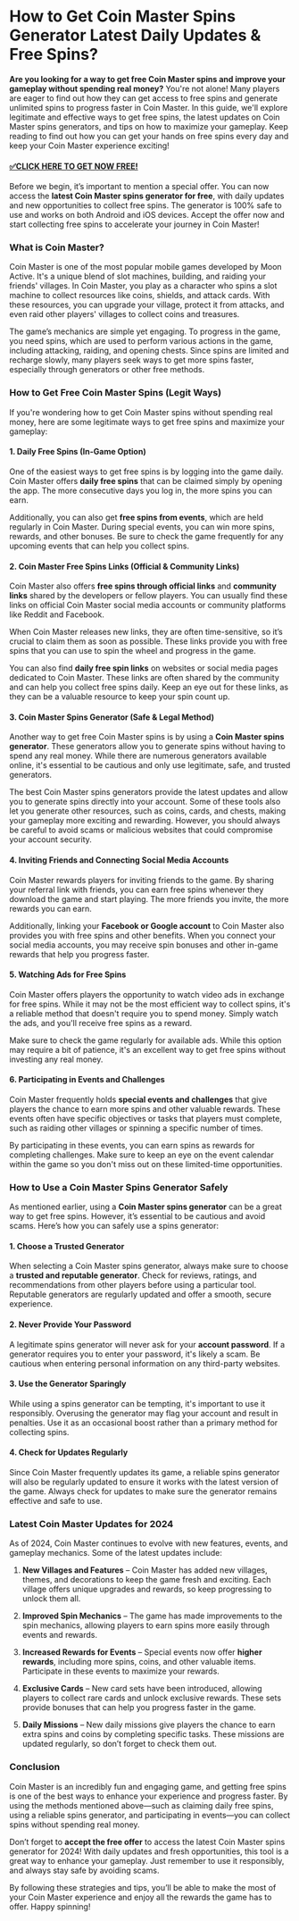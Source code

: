 # How to Get Coin Master Spins Generator Latest Daily Updates & Free Spins?

**Are you looking for a way to get free Coin Master spins and improve your gameplay without spending real money?** You're not alone! Many players are eager to find out how they can get access to free spins and generate unlimited spins to progress faster in Coin Master. In this guide, we'll explore legitimate and effective ways to get free spins, the latest updates on Coin Master spins generators, and tips on how to maximize your gameplay. Keep reading to find out how you can get your hands on free spins every day and keep your Coin Master experience exciting!

#### [✅CLICK HERE TO GET NOW FREE!](https://edris2025.github.io/spins/)

Before we begin, it’s important to mention a special offer. You can now access the **latest Coin Master spins generator for free**, with daily updates and new opportunities to collect free spins. The generator is 100% safe to use and works on both Android and iOS devices. Accept the offer now and start collecting free spins to accelerate your journey in Coin Master!

### What is Coin Master?

Coin Master is one of the most popular mobile games developed by Moon Active. It's a unique blend of slot machines, building, and raiding your friends' villages. In Coin Master, you play as a character who spins a slot machine to collect resources like coins, shields, and attack cards. With these resources, you can upgrade your village, protect it from attacks, and even raid other players' villages to collect coins and treasures.

The game’s mechanics are simple yet engaging. To progress in the game, you need spins, which are used to perform various actions in the game, including attacking, raiding, and opening chests. Since spins are limited and recharge slowly, many players seek ways to get more spins faster, especially through generators or other free methods.

### How to Get Free Coin Master Spins (Legit Ways)

If you're wondering how to get Coin Master spins without spending real money, here are some legitimate ways to get free spins and maximize your gameplay:

#### 1. **Daily Free Spins (In-Game Option)**

One of the easiest ways to get free spins is by logging into the game daily. Coin Master offers **daily free spins** that can be claimed simply by opening the app. The more consecutive days you log in, the more spins you can earn.

Additionally, you can also get **free spins from events**, which are held regularly in Coin Master. During special events, you can win more spins, rewards, and other bonuses. Be sure to check the game frequently for any upcoming events that can help you collect spins.

#### 2. **Coin Master Free Spins Links (Official & Community Links)**

Coin Master also offers **free spins through official links** and **community links** shared by the developers or fellow players. You can usually find these links on official Coin Master social media accounts or community platforms like Reddit and Facebook.

When Coin Master releases new links, they are often time-sensitive, so it’s crucial to claim them as soon as possible. These links provide you with free spins that you can use to spin the wheel and progress in the game.

You can also find **daily free spin links** on websites or social media pages dedicated to Coin Master. These links are often shared by the community and can help you collect free spins daily. Keep an eye out for these links, as they can be a valuable resource to keep your spin count up.

#### 3. **Coin Master Spins Generator (Safe & Legal Method)**

Another way to get free Coin Master spins is by using a **Coin Master spins generator**. These generators allow you to generate spins without having to spend any real money. While there are numerous generators available online, it's essential to be cautious and only use legitimate, safe, and trusted generators.

The best Coin Master spins generators provide the latest updates and allow you to generate spins directly into your account. Some of these tools also let you generate other resources, such as coins, cards, and chests, making your gameplay more exciting and rewarding. However, you should always be careful to avoid scams or malicious websites that could compromise your account security.

#### 4. **Inviting Friends and Connecting Social Media Accounts**

Coin Master rewards players for inviting friends to the game. By sharing your referral link with friends, you can earn free spins whenever they download the game and start playing. The more friends you invite, the more rewards you can earn.

Additionally, linking your **Facebook or Google account** to Coin Master also provides you with free spins and other benefits. When you connect your social media accounts, you may receive spin bonuses and other in-game rewards that help you progress faster.

#### 5. **Watching Ads for Free Spins**

Coin Master offers players the opportunity to watch video ads in exchange for free spins. While it may not be the most efficient way to collect spins, it's a reliable method that doesn't require you to spend money. Simply watch the ads, and you'll receive free spins as a reward.

Make sure to check the game regularly for available ads. While this option may require a bit of patience, it's an excellent way to get free spins without investing any real money.

#### 6. **Participating in Events and Challenges**

Coin Master frequently holds **special events and challenges** that give players the chance to earn more spins and other valuable rewards. These events often have specific objectives or tasks that players must complete, such as raiding other villages or spinning a specific number of times.

By participating in these events, you can earn spins as rewards for completing challenges. Make sure to keep an eye on the event calendar within the game so you don't miss out on these limited-time opportunities.

### How to Use a Coin Master Spins Generator Safely

As mentioned earlier, using a **Coin Master spins generator** can be a great way to get free spins. However, it’s essential to be cautious and avoid scams. Here’s how you can safely use a spins generator:

#### 1. **Choose a Trusted Generator**

When selecting a Coin Master spins generator, always make sure to choose a **trusted and reputable generator**. Check for reviews, ratings, and recommendations from other players before using a particular tool. Reputable generators are regularly updated and offer a smooth, secure experience.

#### 2. **Never Provide Your Password**

A legitimate spins generator will never ask for your **account password**. If a generator requires you to enter your password, it's likely a scam. Be cautious when entering personal information on any third-party websites.

#### 3. **Use the Generator Sparingly**

While using a spins generator can be tempting, it's important to use it responsibly. Overusing the generator may flag your account and result in penalties. Use it as an occasional boost rather than a primary method for collecting spins.

#### 4. **Check for Updates Regularly**

Since Coin Master frequently updates its game, a reliable spins generator will also be regularly updated to ensure it works with the latest version of the game. Always check for updates to make sure the generator remains effective and safe to use.

### Latest Coin Master Updates for 2024

As of 2024, Coin Master continues to evolve with new features, events, and gameplay mechanics. Some of the latest updates include:

1. **New Villages and Features** – Coin Master has added new villages, themes, and decorations to keep the game fresh and exciting. Each village offers unique upgrades and rewards, so keep progressing to unlock them all.

2. **Improved Spin Mechanics** – The game has made improvements to the spin mechanics, allowing players to earn spins more easily through events and rewards.

3. **Increased Rewards for Events** – Special events now offer **higher rewards**, including more spins, coins, and other valuable items. Participate in these events to maximize your rewards.

4. **Exclusive Cards** – New card sets have been introduced, allowing players to collect rare cards and unlock exclusive rewards. These sets provide bonuses that can help you progress faster in the game.

5. **Daily Missions** – New daily missions give players the chance to earn extra spins and coins by completing specific tasks. These missions are updated regularly, so don’t forget to check them out.

### Conclusion

Coin Master is an incredibly fun and engaging game, and getting free spins is one of the best ways to enhance your experience and progress faster. By using the methods mentioned above—such as claiming daily free spins, using a reliable spins generator, and participating in events—you can collect spins without spending real money.

Don’t forget to **accept the free offer** to access the latest Coin Master spins generator for 2024! With daily updates and fresh opportunities, this tool is a great way to enhance your gameplay. Just remember to use it responsibly, and always stay safe by avoiding scams.

By following these strategies and tips, you’ll be able to make the most of your Coin Master experience and enjoy all the rewards the game has to offer. Happy spinning!
